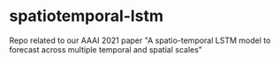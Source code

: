 # spatiotemporal-lstm
Repo related to our AAAI 2021 paper "A spatio-temporal LSTM model to forecast across multiple temporal and spatial scales"
